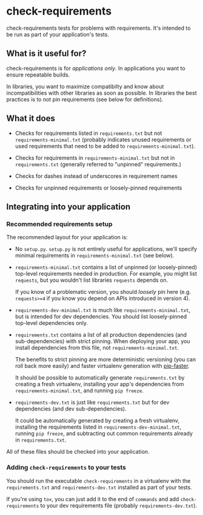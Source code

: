 check-requirements
========

check-requirements tests for problems with requirements. It's intended to be
run as part of your application's tests.


## What is it useful for?

check-requirements is for *applications only*.  In applications you want to
ensure repeatable builds.

In libraries, you want to maximize compatibilty and know about
incompatibilities with other libraries as soon as possible.  In libraries the
best practices is to not pin requirements (see below for definitions).


## What it does

* Checks for requirements listed in `requirements.txt` but not
  `requirements-minimal.txt` (probably indicates unused requirements or used
  requirements that need to be added to `requirements-minimal.txt`).

* Checks for requirements in `requirements-minimal.txt` but not in
  `requirements.txt` (generally referred to "unpinned" requirements.)

* Checks for dashes instead of underscores in requirement names

* Checks for unpinned requirements or loosely-pinned requirements


## Integrating into your application
### Recommended requirements setup

The recommended layout for your application is:

* No `setup.py`.  `setup.py` is not entirely useful for applications, we'll
  specify minimal requirements in `requirements-minimal.txt` (see below).

* `requirements-minimal.txt` contains a list of unpinned (or loosely-pinned)
  top-level requirements needed in production. For example, you might list
  `requests`, but you wouldn't list libraries `requests` depends on.

  If you know of a problematic version, you should *loosely* pin here (e.g.
  `requests>=4` if you know you depend on APIs introduced in version 4).

* `requirements-dev-minimal.txt` is much like `requirements-minimal.txt`, but
  is intended for dev dependencies. You should list loosely-pinned top-level
  dependencies only.

* `requirements.txt` contains a list of all production dependencies (and
  sub-dependencies) with strict pinning. When deploying your app, you install
  dependencies from this file, not `requirements-minimal.txt`.

  The benefits to strict pinning are more deterministic versioning (you can
  roll back more easily) and faster virtualenv generation with
  [pip-faster](https://github.com/Yelp/pip-faster).

  It should be possible to automatically generate `requirements.txt` by
  creating a fresh virtualenv, installing your app's dependencies from
  `requirements-minimal.txt`, and running `pip freeze`.

* `requirements-dev.txt` is just like `requirements.txt` but for dev
  dependencies (and dev sub-dependencies).

  It could be automatically generated by creating a fresh virtualenv,
  installing the requirements listed in `requirements-dev-minimal.txt`, running
  `pip freeze`, and subtracting out common requirements already in
  `requirements.txt`.

All of these files should be checked into your application.


### Adding `check-requirements` to your tests

You should run the executable `check-requirements` in a virtualenv with the
`requirements.txt` and `requirements-dev.txt` installed as part of your
tests.

If you're using `tox`, you can just add it to the end of `commands` and add
`check-requirements` to your dev requirements file (probably
`requirements-dev.txt`).
